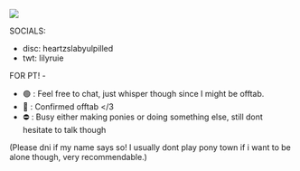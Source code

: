 ![](https://komarev.com/ghpvc/?username=kmshirorui&color=blueviolet)

SOCIALS:
- disc: heartzslabyulpilled
- twt: lilyruie

FOR PT! -
- 🟢 : Feel free to chat, just whisper though since I might be offtab.
- 🌙 : Confirmed offtab </3
- ⛔ : Busy either making ponies or doing something else, still dont hesitate to talk though

(Please dni if my name says so! I usually dont play pony town if i want to be alone though, very recommendable.)

<!---
kmshirorui/kmshirorui is a ✨ special ✨ repository because its `README.md` (this file) appears on your GitHub profile.
You can click the Preview link to take a look at your changes.
--->
